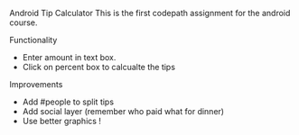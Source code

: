 Android Tip Calculator
  This is the first codepath assignment for the android course.

Functionality
  - Enter amount in text box.
  - Click on percent box to calcualte the tips

Improvements
  - Add #people to split tips
  - Add social layer (remember who paid what for dinner)
  - Use better graphics !
